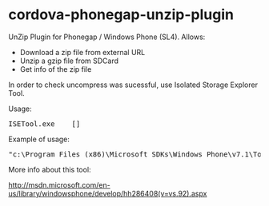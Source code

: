 cordova-phonegap-unzip-plugin
=============================

UnZip Plugin for Phonegap / Windows Phone (SL4). Allows:

* Download a zip file from external URL
* Unzip a gzip file from SDCard
* Get info of the zip file

In order to check uncompress was sucessful, use Isolated Storage Explorer Tool.

Usage:

<pre>ISETool.exe <ts|rs|EnumerateDevices|dir[:device-folder]> <xd|de|deviceindex[:n]> <Product GUID> [<desktop-path>]</pre>

Example of usage:

<pre>"c:\Program Files (x86)\Microsoft SDKs\Windows Phone\v7.1\Tools\IsolatedStorageExplorerTool\ISETool.exe" dir:"Shared\test" xd {1637b4d1-a924-4384-b40b-401cc09668a9}</pre>

More info about this tool: 

http://msdn.microsoft.com/en-us/library/windowsphone/develop/hh286408(v=vs.92).aspx
